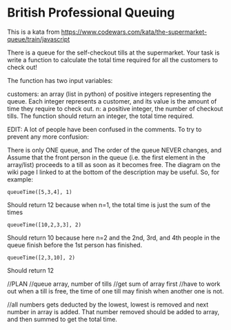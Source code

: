 # British Professional Queuing

This is a kata from https://www.codewars.com/kata/the-supermarket-queue/train/javascript

There is a queue for the self-checkout tills at the supermarket. Your task is write a function to calculate the total time required for all the customers to check out!

The function has two input variables:

customers: an array (list in python) of positive integers representing the queue. Each integer represents a customer, and its value is the amount of time they require to check out.
n: a positive integer, the number of checkout tills.
The function should return an integer, the total time required.

EDIT: A lot of people have been confused in the comments. To try to prevent any more confusion:

There is only ONE queue, and
The order of the queue NEVER changes, and
Assume that the front person in the queue (i.e. the first element in the array/list) proceeds to a till as soon as it becomes free.
The diagram on the wiki page I linked to at the bottom of the description may be useful.
So, for example:

```
queueTime([5,3,4], 1)
```

Should return 12 because when n=1, the total time is just the sum of the times

```
queueTime([10,2,3,3], 2)
```

Should return 10 because here n=2 and the 2nd, 3rd, and 4th people in the queue finish before the 1st person has finished.

```
queueTime([2,3,10], 2)
```

Should return 12

//PLAN
//queue array, number of tills
//get sum of array first
//have to work out when a till is free, the time of one till may finish when another one is not.

//all numbers gets deducted by the lowest, lowest is removed and next number in array is added. That number removed should be added to array, and then summed to get the total time.
